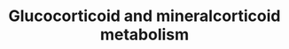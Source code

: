 ---
annotations:
- type: Pathway Ontology
  value: C21-steroid hormone biosynthetic pathway
authors:
- Nsalomonis
- Michiel
- MaintBot
- M.Lieberman
- Christine Chichester
- DeSl
- NhungP
- Eweitz
description: Pathway will be compared to [https://www.wikipathways.org/index.php/Pathway:WP237
  Human version] when curated, followed by homology conversion.
last-edited: 2021-05-28
organisms:
- Mus musculus
redirect_from:
- /index.php/Pathway:WP495
- /instance/WP495
schema-jsonld:
- '@context': https://schema.org/
  '@id': https://wikipathways.github.io/pathways/WP495.html
  '@type': Dataset
  creator:
    '@type': Organization
    name: WikiPathways
  description: Pathway will be compared to [https://www.wikipathways.org/index.php/Pathway:WP237
    Human version] when curated, followed by homology conversion.
  keywords:
  - Metabolite
  - Pregnenolone
  - Cortolone
  - Cortisol
  - Cholesterol
  - Cyp11a1
  - 3alpha-Hydroxy-5beta-pregnane-20-one
  - 17alpha,21-Dihydroxy-5beta-pregnane-3,11,20-trione
  - Akr1c21
  - (R)20-hydroxysteroid Dh
  - Hsd3b3
  - Hsd3b6
  - Hsd11b2
  - Cortisone
  - Hsd3b5
  - Hsd3b1
  - 17-a-Hydroxyprogesterone
  - Hsd11b1
  - Aldosterone
  - 18-Hydroxycorticosterone
  - 20b-Hydroxysteroid Dh
  - Cortisone beta-reductase
  - Cyp11b2
  - 3a-Hydroxysteroid Dh
  - 3-Oxo-5b-Steroid Dh
  - Corticosterone
  - Pregnanediol
  - Cyp17a1
  - 17a-Hydroxypregnenolone
  - Progesterone
  - Cyp21a1
  - Hsd3b4
  - Hsd3b2
  license: CC0
  name: Glucocorticoid and mineralcorticoid metabolism
seo: CreativeWork
title: Glucocorticoid and mineralcorticoid metabolism
wpid: WP495
---